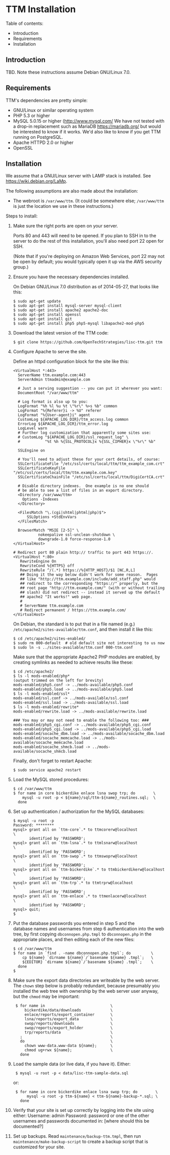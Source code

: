 TTM Installation
================

Table of contents:

 * Introduction
 * Requirements
 * Installation
 
Introduction
------------

TBD.  Note these instructions assume Debian GNU/Linux 7.0.

Requirements 
-------------

TTM's dependencies are pretty simple:

 * GNU/Linux or similar operating system
 * PHP 5.3 or higher
 * MySQL 5.0.15 or higher (<http://www.mysql.com/>
   We have not tested with a drop-in replacement such as MariaDB
   <https://mariadb.org/> but would be interested to know if it works.
   We'd also like to know if you get TTM running on PostgreSQL.
 * Apache HTTPD 2.0 or higher
 * OpenSSL

Installation
------------

We assume that a GNU/Linux server with LAMP stack is installed.
See https://wiki.debian.org/LaMp.

The following assumptions are also made about the installation:

 * The webroot is `/var/www/ttm`.
   (It could be somewhere else; `/var/www/ttm` is just the location
   we use in these instructions.)

Steps to install:

1.  Make sure the right ports are open on your server.

    Ports 80 and 443 will need to be opened.  If you plan to SSH in to
    the server to do the rest of this installation, you'll also need
    port 22 open for SSH.

    (Note that if you're deploying on Amazon Web Services, port 22 may
    not be open by default; you would typically open it up via the AWS
    security group.)

2.  Ensure you have the necessary dependencies installed.

    On Debian GNU/Linux 7.0 distribution as of 2014-05-27, that looks
    like this:

        $ sudo apt-get update
        $ sudo apt-get install mysql-server mysql-client
        $ sudo apt-get install apache2 apache2-doc
        $ sudo apt-get install openssl
        $ sudo apt-get install git
        $ sudo apt-get install php5 php5-mysql libapache2-mod-php5

3.  Download the latest version of the TTM code:
   
        $ git clone https://github.com/OpenTechStrategies/lisc-ttm.git ttm

4.  Configure Apache to serve the site.

    Define an httpd configuration block for the site like this:

        <VirtualHost *:443>
          ServerName ttm.example.com:443
          ServerAdmin ttmadmin@example.com
          
          # Just a serving suggestion -- you can put it wherever you want:
          DocumentRoot "/var/www/ttm"
          
          # Log format is also up to you:
          LogFormat "%h %l %u %t \"%r\" %>s %b" common
          LogFormat "%{Referer}i -> %U" referer
          LogFormat "%{User-agent}i" agent
          CustomLog ${APACHE_LOG_DIR}/ttm_access.log common
          ErrorLog ${APACHE_LOG_DIR}/ttm_error.log
          LogLevel warn
          # Further log customization that apparently some sites use:
          # CustomLog "${APACHE_LOG_DIR}/ssl_request_log" \
          #           "%t %h %{SSL_PROTOCOL}x %{SSL_CIPHER}x \"%r\" %b"
          
          SSLEngine on
          
          # You'll need to adjust these for your cert details, of course:
          SSLCertificateFile "/etc/ssl/certs/local/ttm/ttm_example_com.crt"
          SSLCertificateKeyFile "/etc/ssl/certs/local/ttm/ttm.example.com.key"
          SSLCertificateChainFile "/etc/ssl/certs/local/ttm/DigiCertCA.crt"
          
          # Disable directory indexes.  One example is no one should
          # be able to see a list of files in an export directory.
          <Directory /var/www/ttm>
            Options -Indexes
          </Directory>

          <FilesMatch "\.(cgi|shtml|phtml|php)$">
              SSLOptions +StdEnvVars
          </FilesMatch>
          
          BrowserMatch "MSIE [2-5]" \
                   nokeepalive ssl-unclean-shutdown \
                   downgrade-1.0 force-response-1.0
        </VirtualHost>
          
        # Redirect port 80 plain http:// traffic to port 443 https://.
        <VirtualHost *:80>
           RewriteEngine On
           RewriteCond %{HTTPS} off
           RewriteRule ^/(.*) https://%{HTTP_HOST}/$1 [NC,R,L]
           ## Doing it the way below didn't work for some reason.  Pages
           ## like "http://ttm.example.com/include/add_staff.php" would
           ## redirect to the corresponding "https://" properly, but the
           ## root page "http://ttm.example.com/" (with or without trailing
           ## slash) did not redirect -- instead it served up the default
           ## apache2 "It works!" web page.
           #
           # ServerName ttm.example.com
           # Redirect permanent / https://ttm.example.com/
        </VirtualHost>

    On Debian, the standard is to put that in a file named (e.g.)
    `/etc/apache2/sites-available/ttm.conf`, and then install it like
    this:

        $ cd /etc/apache2/sites-enabled/
        $ sudo rm 000-default  # old default site not interesting to us now
        $ sudo ln -s ../sites-available/ttm.conf 000-ttm.conf

    Make sure that the appropriate Apache2 PHP modules are enabled, by
    creating symlinks as needed to achieve results like these:

        $ cd /etc/apache2/
        $ ls -l mods-enabled/php*
        (output trimmed on the left for brevity)
        mods-enabled/php5.conf -> ../mods-available/php5.conf
        mods-enabled/php5.load -> ../mods-available/php5.load
        $ ls -l mods-enabled/ssl*
        mods-enabled/ssl.conf -> ../mods-available/ssl.conf
        mods-enabled/ssl.load -> ../mods-available/ssl.load
        $ ls -l mods-enabled/rewrite*
        mods-enabled/rewrite.load -> ../mods-available/rewrite.load

        ### You may or may not need to enable the following too: ###
        mods-enabled/php5_cgi.conf -> ../mods-available/php5_cgi.conf
        mods-enabled/php5_cgi.load -> ../mods-available/php5_cgi.load
        mods-enabled/socache_dbm.load -> ../mods-available/socache_dbm.load
        mods-enabled/socache_memcache.load -> ../mods-available/socache_memcache.load
        mods-enabled/socache_shmcb.load -> ../mods-available/socache_shmcb.load

    Finally, don't forget to restart Apache:

        $ sudo service apache2 restart

5.  Load the MySQL stored procedures:

        $ cd /var/www/ttm
        $ for name in core bickerdike enlace lsna swop trp; do        \
            mysql -u root -p < ${name}/sql/ttm-${name}_routines.sql;  \
          done

6.  Set up authentication / authorization for the MySQL databases:

        $ mysql -u root -p
        Password: ********
        mysql> grant all on `ttm-core`.* to ttmcorerw@localhost             \
               identified by 'PASSWORD';
        mysql> grant all on `ttm-lsna`.* to ttmlsnarw@localhost             \
               identified by 'PASSWORD';
        mysql> grant all on `ttm-swop`.* to ttmswoprw@localhost             \
               identified by 'PASSWORD';
        mysql> grant all on `ttm-bickerdike`.* to ttmbickerdikerw@localhost \
               identified by 'PASSWORD';
        mysql> grant all on `ttm-trp`.* to ttmtrprw@localhost               \
               identified by 'PASSWORD';
        mysql> grant all on `ttm-enlace`.* to ttmenlacerw@localhost         \
               identified by 'PASSWORD';
        mysql> quit;
        $ 

7.  Put the database passwords you entered in step 5 and the  
    database names and usernames from step 6 authentication into the web tree, 
    by first copying `dbconnopen.php.tmpl` to `dbconnopen.php` in the
    appropriate places, and then editing each of the new files:

        $ cd /var/www/ttm
        $ for name in `find . -name dbconnopen.php.tmpl`; do         \
            cp ${name} `dirname ${name}`/`basename ${name} .tmpl`;   \
            ${EDITOR} `dirname ${name}`/`basename ${name} .tmpl`;    \  
          done
        $

8. Make sure the export data directories are writeable by the web
   server.  The `chown` step below is probably redundant, because
   presumably you installed the web tree with ownership by the web
   server user anyway, but the `chmod` may be important:

        $ for name in                             \
            bickerdike/data/downloads             \
            enlace/reports/export_container       \
            lsna/reports/export_data              \
            swop/reports/downloads                \
            swop/reports/export_holder            \
            trp/reports/data                      \
          ;                                       \
          do                                      \
            chown www-data.www-data ${name};      \
            chmod ug+rwx ${name};                 \
          done

9. Load the sample data (or live data, if you have it).  Either:

        $ mysql -u root -p < data/lisc-ttm-sample-data.sql

   or:

        $ for name in core bickerdike enlace lsna swop trp; do        \
             mysql -u root -p ttm-${name} < ttm-${name}-backup-*.sql; \
          done
 
10. Verify that your site is set up correctly by logging into the site
    using either:
        Username: admin 
        Password: password 
    or one of the other usernames and passwords documented in:
        [where should this be documented?]

11. Set up backups.  Read `maintenance/backup-ttm.tmpl`, then run
   `maintenance/make-backup-script` to create a backup script that is
   customized for your site.
